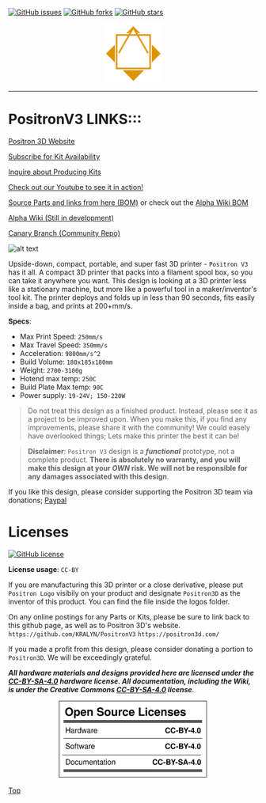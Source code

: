 [![GitHub issues](https://img.shields.io/github/issues/KRALYN/PositronV3?style=plastic)](https://github.com/KRALYN/PositronV3/issues) [![GitHub forks](https://img.shields.io/github/forks/KRALYN/PositronV3?style=plastic)](https://github.com/KRALYN/PositronV3/network) [![GitHub stars](https://img.shields.io/github/stars/KRALYN/PositronV3?style=plastic)](https://github.com/KRALYN/PositronV3/stargazers)

<p align="center">
   <img width="120px" height="120x" title="Logo" src="./Media%20and%20logos/Logos/Positron%20V3%20logo%20light.png">
</p>

---

# PositronV3 LINKS:::

[Positron 3D Website](https://positron3d.com)

[Subscribe for Kit Availability](https://docs.google.com/forms/d/e/1FAIpQLScSUN6uIbf_p_ZukdroXxWQURiDlr32UO7YCeqWrKqZagVfdA/viewform)

[Inquire about Producing Kits](https://forms.gle/fReHdo7zMeWoU7ML7)

[Check out our Youtube to see it in action!](https://www.youtube.com/watch?v=X_QLxTVtyng)

[Source Parts and links from here (BOM)](https://docs.google.com/spreadsheets/d/1M--jvOxUEVNc-NtEsor3uPZQsdXsPD1CKWxmc8fwLWI/edit?usp=sharing) or check out the [Alpha Wiki BOM](https://wiki.positron3d.com/books/general-information-getting-started/page/bill-of-materials-self-sourcing-guide)

[Alpha Wiki (Still in development)](https://wiki.positron3d.com)

[Canary Branch (Community Repo)](https://github.com/Positron3D/PositronV3-Canary)

![alt text](https://github.com/KRLAYN/PositronV3/blob/main/Media%20and%20logos/Photos%20and%20renders/PV3%20with%20printsA.jpg?raw=true)

Upside-down, compact, portable, and super fast 3D printer - `Positron V3` has it all. A compact 3D printer that packs into a filament spool box, so you can take it anywhere you want. This design is looking at a 3D printer less like a stationary machine, but more like a powerful tool in a maker/inventor's tool kit. The printer deploys and folds up in less than 90 seconds, fits easily inside a bag, and prints at 200+mm/s.

**Specs**: 
- Max Print Speed: `250mm/s`
- Max Travel Speed: `350mm/s`
- Acceleration: `9800mm/s^2`
- Build Volume: `180x185x180mm`
- Weight: `2700-3100g`
- Hotend max temp: `250C`
- Build Plate Max temp: `90C`
- Power supply: `19-24V; 150-220W`

> Do not treat this design as a finished product. Instead, please see it as a project to be improved upon. When you make this, if you find any improvements, please share it with the community! We could easely have overlooked things; Lets make this printer the best it can be!

>**Disclaimer**: `Positron V3` design is a ***functional*** prototype, not a complete product. **There is absolutely no warranty, and you will make this design at your ***OWN*** risk. We will not be responsible for any damages associated with this design**. 

If you like this design, please consider supporting the Positron 3D team via donations; [Paypal](https://donate.positron3d.com)

# Licenses

[![GitHub license](https://img.shields.io/github/license/KRALYN/PositronV3?style=plastic)](https://github.com/KRALYN/PositronV3/blob/master/LICENSE)

**License usage**: `CC-BY`

If you are manufacturing this 3D printer or a close derivative, please put `Positron Logo` visibily on your product and designate `Positron3D` as the inventor of this product. You can find the file inside the logos folder.

On any online postings for any Parts or Kits, please be sure to link back to this github page, as well as to Positron 3D's website.
`https://github.com/KRALYN/PositronV3`
`https://positron3d.com/`

If you made a profit from this design, please consider donating a portion to `Positron3D`. We will be exceedingly grateful.

***All hardware materials and designs provided here are licensed under the [CC-BY-SA-4.0](https://creativecommons.org/licenses/by-sa/4.0/) hardware license.
All documentation, including the Wiki, is under the Creative Commons [CC-BY-SA-4.0](https://creativecommons.org/licenses/by-sa/4.0/) license***.

<div align="center">
<img src="./Media%20and%20logos/licenses/licenses.svg" width="300" alt="Open Licenses" />
</div>

[Top](#positronv3)
